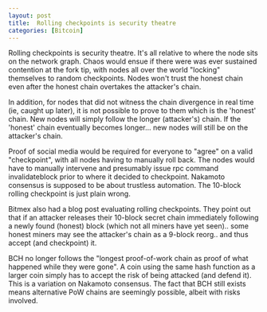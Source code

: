 ```yaml
---
layout: post
title:  Rolling checkpoints is security theatre
categories: [Bitcoin]
---
```


Rolling checkpoints is security theatre. It's all relative to where the node sits on the network graph. Chaos would ensue if there were was ever sustained contention at the fork tip, with nodes all over the world "locking" themselves to random checkpoints. Nodes won't trust the honest chain even after the honest chain overtakes the attacker's chain. 

In addition, for nodes that did not witness the chain divergence in real time (ie, caught up later), it is not possible to prove to them which is the 'honest' chain. New nodes will simply follow the longer (attacker's) chain. If the 'honest' chain eventually becomes longer... new nodes will still be on the attacker's chain.

Proof of social media would be required for everyone to "agree" on a valid "checkpoint", with all nodes having to manually roll back. The nodes would have to manually intervene and presumably issue rpc command invalidateblock prior to where it decided to checkpoint. Nakamoto consensus is supposed to be about trustless automation. The 10-block rolling checkpoint is just plain wrong.

Bitmex also had a blog post evaluating rolling checkpoints. They point out that if an attacker releases their 10-block secret chain immediately following a newly found (honest) block (which not all miners have yet seen).. some honest miners may see the attacker's chain as a 9-block reorg.. and thus accept (and checkpoint) it.

BCH no longer follows the "longest proof-of-work chain as proof of what happened while they were gone". A coin using the same hash function as a larger coin simply has to accept the risk of being attacked (and defend it). This is a variation on Nakamoto consensus. The fact that BCH still exists means alternative PoW chains are seemingly possible, albeit with risks involved.
